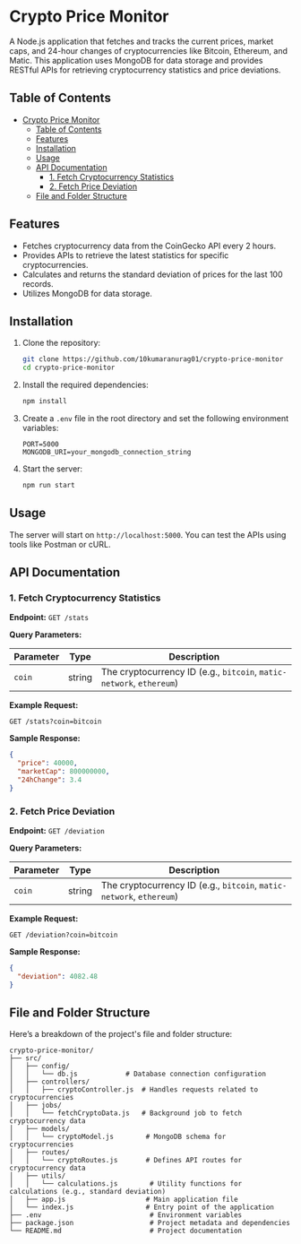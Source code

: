 # Crypto Price Monitor

A Node.js application that fetches and tracks the current prices, market caps, and 24-hour changes of cryptocurrencies like Bitcoin, Ethereum, and Matic. This application uses MongoDB for data storage and provides RESTful APIs for retrieving cryptocurrency statistics and price deviations.

## Table of Contents

- [Crypto Price Monitor](#crypto-price-monitor)
  - [Table of Contents](#table-of-contents)
  - [Features](#features)
  - [Installation](#installation)
  - [Usage](#usage)
  - [API Documentation](#api-documentation)
    - [1. Fetch Cryptocurrency Statistics](#1-fetch-cryptocurrency-statistics)
    - [2. Fetch Price Deviation](#2-fetch-price-deviation)
  - [File and Folder Structure](#file-and-folder-structure)

## Features

- Fetches cryptocurrency data from the CoinGecko API every 2 hours.
- Provides APIs to retrieve the latest statistics for specific cryptocurrencies.
- Calculates and returns the standard deviation of prices for the last 100 records.
- Utilizes MongoDB for data storage.

## Installation

1. Clone the repository:

   ```bash
   git clone https://github.com/10kumaranurag01/crypto-price-monitor
   cd crypto-price-monitor
   ```

2. Install the required dependencies:

   ```bash
   npm install
   ```

3. Create a `.env` file in the root directory and set the following environment variables:

   ```plaintext
   PORT=5000
   MONGODB_URI=your_mongodb_connection_string
   ```

4. Start the server:

   ```bash
   npm run start
   ```

## Usage

The server will start on `http://localhost:5000`. You can test the APIs using tools like Postman or cURL.

## API Documentation

### 1. Fetch Cryptocurrency Statistics

**Endpoint:** `GET /stats`

**Query Parameters:**

| Parameter | Type    | Description                  |
|-----------|---------|------------------------------|
| `coin`    | string  | The cryptocurrency ID (e.g., `bitcoin`, `matic-network`, `ethereum`) |

**Example Request:**

```http
GET /stats?coin=bitcoin
```

**Sample Response:**

```json
{
  "price": 40000,
  "marketCap": 800000000,
  "24hChange": 3.4
}
```

### 2. Fetch Price Deviation

**Endpoint:** `GET /deviation`

**Query Parameters:**

| Parameter | Type    | Description                  |
|-----------|---------|------------------------------|
| `coin`    | string  | The cryptocurrency ID (e.g., `bitcoin`, `matic-network`, `ethereum`) |

**Example Request:**

```http
GET /deviation?coin=bitcoin
```

**Sample Response:**

```json
{
  "deviation": 4082.48
}
```

## File and Folder Structure

Here’s a breakdown of the project's file and folder structure:

```
crypto-price-monitor/
├── src/
│   ├── config/
│   │   └── db.js            # Database connection configuration
│   ├── controllers/
│   │   ├── cryptoController.js  # Handles requests related to cryptocurrencies
│   ├── jobs/
│   │   └── fetchCryptoData.js   # Background job to fetch cryptocurrency data
│   ├── models/
│   │   └── cryptoModel.js        # MongoDB schema for cryptocurrencies
│   ├── routes/
│   │   └── cryptoRoutes.js       # Defines API routes for cryptocurrency data
│   ├── utils/
│   │   └── calculations.js        # Utility functions for calculations (e.g., standard deviation)
│   ├── app.js                    # Main application file
│   └── index.js                  # Entry point of the application
├── .env                           # Environment variables
├── package.json                   # Project metadata and dependencies
└── README.md                      # Project documentation
```